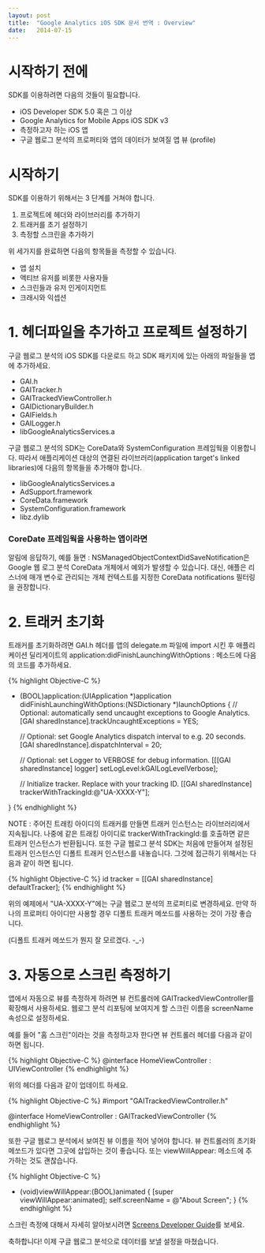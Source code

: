 ```yaml
---
layout: post
title:  "Google Analytics iOS SDK 문서 번역 : Overview"
date:   2014-07-15
---
```


# 시작하기 전에

SDK를 이용하려면 다음의 것들이 필요합니다.

* iOS Developer SDK 5.0 혹은 그 이상
* Google Analytics for Mobile Apps iOS SDK v3
* 측정하고자 하는 iOS 앱
* 구글 웹로그 분석의 프로퍼티와 앱의 데이터가 보여질 앱 뷰 (profile)

# 시작하기

SDK를 이용하기 위해서는 3 단계를 거쳐야 합니다. 

1. 프로젝트에 헤더와 라이브러리를 추가하기
2. 트래커를 초기 설정하기
3. 측정할 스크린을 추가하기

위 세가지를 완료하면 다음의 항목들을 측정할 수 있습니다.

* 앱 설치
* 액티브 유저를 비롯한 사용자들
* 스크린들과 유저 인게이지먼트
* 크래시와 익셉션

# 1. 헤더파일을 추가하고 프로젝트 설정하기

구글 웹로그 분석의 iOS SDK를 다운로드 하고 SDK 패키지에 있는 아래의 파일들을 앱에 추가하세요.

* GAI.h
* GAITracker.h
* GAITrackedViewController.h
* GAIDictionaryBuilder.h
* GAIFields.h
* GAILogger.h
* libGoogleAnalyticsServices.a

구글 웹로그 분석의 SDK는 CoreData와 SystemConfiguration 프레임웍을 이용합니다. 따라서 애플리케이션 대상의 연결된 라이브러리(application target's linked libraries)에 다음의 항목들을 추가해야 합니다.

* libGoogleAnalyticsServices.a
* AdSupport.framework
* CoreData.framework
* SystemConfiguration.framework
* libz.dylib

### CoreDate 프레임웍을 사용하는 앱이라면

알림에 응답하기, 예를 들면 : NSManagedObjectContextDidSaveNotification은 Google 웹 로그 분석 CoreData 개체에서 예외가 발생할 수 있습니다. 대신, 애플은 리스너에 매개 변수로 관리되는 개체 컨텍스트를 지정한 CoreData notifications 필터링을 권장합니다. 

# 2. 트래커 초기화

트래커를 초기화하려면 GAI.h 헤더를 앱의 delegate.m 파일에 import 시킨 후 애플리케이션 딜리게이트의 application:didFinishLaunchingWithOptions : 메소드에 다음의 코드를 추가하세요.

{% highlight Objective-C %}
- (BOOL)application:(UIApplication *)application didFinishLaunchingWithOptions:(NSDictionary *)launchOptions {
  // Optional: automatically send uncaught exceptions to Google Analytics.
  [GAI sharedInstance].trackUncaughtExceptions = YES;

  // Optional: set Google Analytics dispatch interval to e.g. 20 seconds.
  [GAI sharedInstance].dispatchInterval = 20;

  // Optional: set Logger to VERBOSE for debug information.
  [[[GAI sharedInstance] logger] setLogLevel:kGAILogLevelVerbose];

  // Initialize tracker. Replace with your tracking ID.
  [[GAI sharedInstance] trackerWithTrackingId:@"UA-XXXX-Y"];

}
{% endhighlight %}

NOTE : 주어진 트래킹 아이디의 트래커를 만들면 트래커 인스턴스는 라이브러리에서 지속됩니다. 나중에 같은 트래킹 아이디로 trackerWithTrackingId:를 호출하면 같은 트래커 인스턴스가 반환됩니다. 또한 구글 웹로그 분석 SDK는 처음에 만들어져 설정된 트래커 인스턴스인 디폴트 트래커 인스턴스를 내놓습니다. 그것에 접근하기 위해서는 다음과 같이 하면 됩니다.

{% highlight Objective-C %}
id<GAITracker> tracker = [[GAI sharedInstance] defaultTracker];
{% endhighlight %}

위의 예제에서 "UA-XXXX-Y"에는 구글 웹로그 분석의 프로퍼티로 변경하세요. 만약 하나의 프로퍼티 아이디만 사용할 경우 디폴트 트래커 메쏘드를 사용하는 것이 가장 좋습니다. 

(디폴트 트래커 메쏘드가 뭔지 잘 모르겠다. -_-)

# 3. 자동으로 스크린 측정하기

앱에서 자동으로 뷰를 측정하게 하려면 뷰 컨트롤러에 GAITrackedViewController를 확장해서 사용하세요. 웹로그 분석 리포팅에 보여지게 할 스크린 이름을 screenName 속성으로 설정하세요.

예를 들어 "홈 스크린"이라는 것을 측정하고자 한다면 뷰 컨트롤러 헤더를 다음과 같이 하면 됩니다.

{% highlight Objective-C %}
@interface HomeViewController : UIViewController
{% endhighlight %}

위의 헤더를 다음과 같이 업데이트 하세요.

{% highlight Objective-C %}
#import "GAITrackedViewController.h"

@interface HomeViewController : GAITrackedViewController
{% endhighlight %}

또한 구글 웹로그 분석에서 보여진 뷰 이름을 적어 넣어야 합니다. 뷰 컨트롤러의 초기화 메쏘드가 있다면 그곳에 삽입하는 것이 좋습니다. 또는 viewWillAppear: 메소드에 추가하는 것도 괜찮습니다. 

{% highlight Objective-C %}
- (void)viewWillAppear:(BOOL)animated {
  [super viewWillAppear:animated];
  self.screenName = @"About Screen";
}
{% endhighlight %}

스크린 측정에 대해서 자세히 알아보시려면 [Screens Developer Guide](https://developers.google.com/analytics/devguides/collection/ios/v3/screens)를 보세요.

축하합니다! 이제 구글 웹로그 분석으로 데이터를 보낼 설정을 마쳤습니다. 



